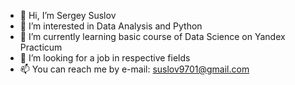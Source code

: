 - 👋 Hi, I’m Sergey Suslov
- 👀 I’m interested in Data Analysis and Python
- 🌱 I’m currently learning basic course of Data Science on Yandex Practicum
- 💞️ I’m looking for a job in respective fields
- 📫 You can reach me by e-mail: suslov9701@gmail.com

<!---
suslovsergeu/suslovsergeu is a ✨ special ✨ repository because its `README.md` (this file) appears on your GitHub profile.
You can click the Preview link to take a look at your changes.
--->
